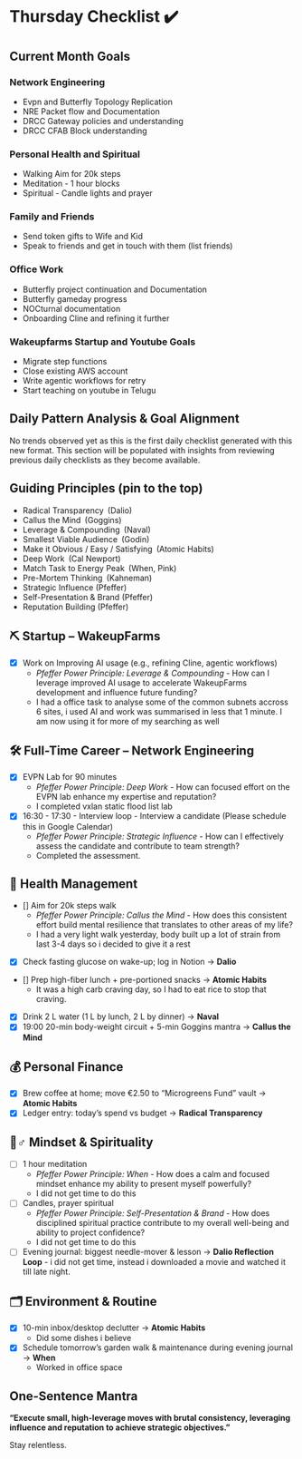 # Thursday Checklist ✔️

## Current Month Goals

### Network Engineering

- Evpn and Butterfly Topology Replication
- NRE Packet flow and Documentation
- DRCC Gateway policies and understanding
- DRCC CFAB Block understanding

### Personal Health and Spiritual

- Walking Aim for 20k steps
- Meditation - 1 hour blocks
- Spiritual - Candle lights and prayer

### Family and Friends

- Send token gifts to Wife and Kid
- Speak to friends and get in touch with them (list friends)

### Office Work

- Butterfly project continuation and Documentation
- Butterfly gameday progress
- NOCturnal documentation
- Onboarding Cline and refining it further

### Wakeupfarms Startup and Youtube Goals

- Migrate step functions
- Close existing AWS account
- Write agentic workflows for retry
- Start teaching on youtube in Telugu

## Daily Pattern Analysis & Goal Alignment

No trends observed yet as this is the first daily checklist generated with this new format. This section will be populated with insights from reviewing previous daily checklists as they become available.

## Guiding Principles (pin to the top)

- Radical Transparency (Dalio)
- Callus the Mind (Goggins)
- Leverage & Compounding (Naval)
- Smallest Viable Audience (Godin)
- Make it Obvious / Easy / Satisfying (Atomic Habits)
- Deep Work (Cal Newport)
- Match Task to Energy Peak (When, Pink)
- Pre-Mortem Thinking (Kahneman)
- Strategic Influence (Pfeffer)
- Self-Presentation & Brand (Pfeffer)
- Reputation Building (Pfeffer)

## ⛏ Startup – WakeupFarms

- [x] Work on Improving AI usage (e.g., refining Cline, agentic workflows)
  - _Pfeffer Power Principle: Leverage & Compounding_ - How can I leverage improved AI usage to accelerate WakeupFarms development and influence future funding?
  - I had a office task to analyse some of the common subnets accross 6 sites, i used AI and work was summarised in less that 1 minute. I am now using it for more of my searching as well

## 🛠 Full-Time Career – Network Engineering

- [x] EVPN Lab for 90 minutes
  - _Pfeffer Power Principle: Deep Work_ - How can focused effort on the EVPN lab enhance my expertise and reputation?
  - I completed vxlan static flood list lab
- [x] 16:30 - 17:30 - Interview loop - Interview a candidate (Please schedule this in Google Calendar)
  - _Pfeffer Power Principle: Strategic Influence_ - How can I effectively assess the candidate and contribute to team strength?
  - Completed the assessment.

## 💪 Health Management

- [] Aim for 20k steps walk
  - _Pfeffer Power Principle: Callus the Mind_ - How does this consistent effort build mental resilience that translates to other areas of my life?
  - I had a very light walk yesterday, body built up a lot of strain from last 3-4 days so i decided to give it a rest
- [x] Check fasting glucose on wake-up; log in Notion → **Dalio**
- [] Prep high-fiber lunch + pre-portioned snacks → **Atomic Habits**
  - It was a high carb craving day, so I had to eat rice to stop that craving.
- [x] Drink 2 L water (1 L by lunch, 2 L by dinner) → **Naval**
- [x] 19:00 20-min body-weight circuit + 5-min Goggins mantra → **Callus the Mind**

## 💰 Personal Finance

- [x] Brew coffee at home; move €2.50 to “Microgreens Fund” vault → **Atomic Habits**
- [x] Ledger entry: today’s spend vs budget → **Radical Transparency**

## 🧘♂️ Mindset & Spirituality

- [ ] 1 hour meditation
  - _Pfeffer Power Principle: When_ - How does a calm and focused mindset
    enhance my ability to present myself powerfully?
  - I did not get time to do this
- [ ] Candles, prayer spiritual
  - _Pfeffer Power Principle: Self-Presentation & Brand_ - How does disciplined spiritual practice contribute to my overall well-being and ability to project confidence?
  - I did not get time to do this
- [ ] Evening journal: biggest needle-mover & lesson → **Dalio Reflection Loop** - i did not get time, instead i downloaded a movie and watched it till late night.

## 🗂 Environment & Routine

- [x] 10-min inbox/desktop declutter → **Atomic Habits**
  - Did some dishes i believe
- [x] Schedule tomorrow’s garden walk & maintenance during evening journal → **When**
  - Worked in office space

## One-Sentence Mantra

**“Execute small, high-leverage moves with brutal consistency, leveraging influence and reputation to achieve strategic objectives.”**

Stay relentless.
